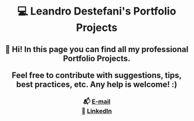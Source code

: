 <h1 align='center'>💻 Leandro Destefani's Portfolio Projects</h1>

<h2 align='center'>👋 Hi! In this page you can find all my professional Portfolio Projects.

Feel free to contribute with suggestions, tips, best practices, etc. Any help is welcome! :)</h2>

<h3 align='center'>📬 <a href='mailto:leassis.destefani@gmail.com'> E-mail </a> <br> 💭 <a href='https://linkedin.com/in/leandrodestefani' target='_blank'> LinkedIn </a>
